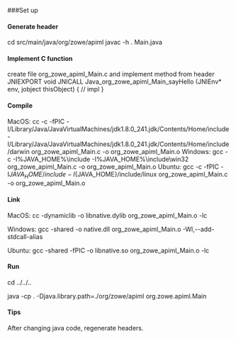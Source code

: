 ###Set up

#### Generate header
cd src/main/java/org/zowe/apiml
javac -h . Main.java

#### Implement C function
create file org_zowe_apiml_Main.c and implement method from header
JNIEXPORT void JNICALL Java_org_zowe_apiml_Main_sayHello
    (JNIEnv* env, jobject thisObject) {
    // impl
    }
    
#### Compile 

MacOS:
 cc -c -fPIC -I/Library/Java/JavaVirtualMachines/jdk1.8.0_241.jdk/Contents/Home/include -I/Library/Java/JavaVirtualMachines/jdk1.8.0_241.jdk/Contents/Home/include/darwin org_zowe_apiml_Main.c -o  org_zowe_apiml_Main.o 
Windows:
gcc -c -I%JAVA_HOME%\include -I%JAVA_HOME%\include\win32 org_zowe_apiml_Main.c -o  org_zowe_apiml_Main.o 
Ubuntu:
gcc -c -fPIC -I${JAVA_HOME}/include -I${JAVA_HOME}/include/linux org_zowe_apiml_Main.c -o org_zowe_apiml_Main.o
#### Link

MacOS:
 cc -dynamiclib -o libnative.dylib org_zowe_apiml_Main.o -lc

Windows:
gcc -shared -o native.dll org_zowe_apiml_Main.o -Wl,--add-stdcall-alias

Ubuntu:
gcc -shared -fPIC -o libnative.so org_zowe_apiml_Main.o -lc

#### Run
cd ../../..

java -cp . -Djava.library.path=./org/zowe/apiml org.zowe.apiml.Main

#### Tips

After changing java code, regenerate headers.

